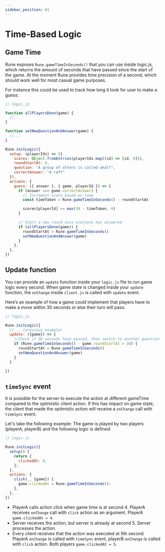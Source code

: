 ```yaml
---
sidebar_position: 61
---
```


# Time-Based Logic

## Game Time

Rune exposes `Rune.gameTimeInSeconds()` that you can use inside logic.js, which returns the amount of seconds that have passed since the start of the game.
At the moment Rune provides time precision of a second, which should work well for most casual game purposes.

For instance this could be used to track how long it took for user to make a guess:

```javascript
// logic.js

function allPlayersDone(game) {
  //...
}

function setNewQuestionAndAnswer(game) {
  //...
}

Rune.initLogic({
  setup: (playerIds) => ({
    scores: Object.fromEntries(playerIds.map((id) => [id, 0])),
    roundStartAt: 0,
    question: "A group of otters is called what?",
    correctAnswer: "A raft"
  }),
  actions: {
    guess: ({ answer }, { game, playerId }) => {
      if (answer === game.correctAnswer) {
        // Increment score based on time
        const timeTaken = Rune.gameTimeInSeconds() - roundStartAt

        scores[playerId] += max(30 - timeTaken, 0)
      }

      // Start a new round once everyone has answered
      if (allPlayersDone(game)) {
        roundStartAt = Rune.gameTimeInSeconds()
        setNewQuestionAndAnswer(game)
      }
    },
  },
})

```

## Update function

You can provide an `update` function inside your `logic.js` file to run game logic every second.
When game state is changed inside your `update` function, the `onChange` inside `client.js` is called with `update` event.

Here’s an example of how a game could implement that players have to make a move within 30 seconds or else their turn will pass:

```javascript
// logic.js

Rune.initLogic({
  //... (previous example)
  update: ({game}) => {
    //Check if 30 seconds have passed, then switch to another question
    if (Rune.gameTimeInSeconds() - game.roundStartAt > 30) {
      roundStartAt = Rune.gameTimeInSeconds()
      setNewQuestionAndAnswer(game)
    }
  }

})

```


## `timeSync` event

It is possible for the server to execute the action at different gameTime compared to the optimistic client action.
If this has impact on game state, the client that made the optimistic action will receive a `onChange` call with `timeSync` event.

Let's take the following example: The game is played by two players (playerA, playerB) and the following logic is defined:

```javascript
// logic.js

Rune.initLogic({
  setup() {
    return {
      clickedAt: 0,
    };
  },
  actions: {
    click(_, {game}) {
      game.clickedAt = Rune.gameTimeInSeconds();
    },
  },
})
```

* PlayerA calls action click when game time is at second 4. PlayerA receives `onChange` call with `click` action as an argument. PlayerA `game.clickedAt = 4`.
* Server receives the action, but server is already at second 5. Server processes the action.
* Every client receives that the action was executed at 5th second. 
PlayerA `onChange` is called with `timeSync` event, playerB `onChange` is called with `click` action. Both players `game.clickedAt = 5`.